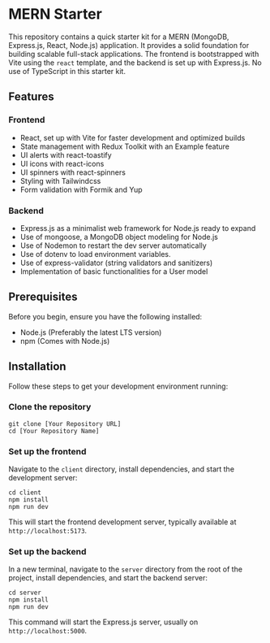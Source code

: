 # MERN Starter

This repository contains a quick starter kit for a MERN (MongoDB, Express.js, React, Node.js) application. It provides a solid foundation for building scalable full-stack applications. The frontend is bootstrapped with Vite using the `react` template, and the backend is set up with Express.js. No use of TypeScript in this starter kit.

## Features

### Frontend

- React, set up with Vite for faster development and optimized builds
- State management with Redux Toolkit with an Example feature
- UI alerts with react-toastify
- UI icons with react-icons
- UI spinners with react-spinners
- Styling with Tailwindcss
- Form validation with Formik and Yup

### Backend

- Express.js as a minimalist web framework for Node.js ready to expand
- Use of mongoose, a MongoDB object modeling for Node.js
- Use of Nodemon to restart the dev server automatically
- Use of dotenv to load environment variables.
- Use of express-validator (string validators and sanitizers)
- Implementation of basic functionalities for a User model

## Prerequisites

Before you begin, ensure you have the following installed:

- Node.js (Preferably the latest LTS version)
- npm (Comes with Node.js)

## Installation

Follow these steps to get your development environment running:

### Clone the repository

```
git clone [Your Repository URL]
cd [Your Repository Name]
```

### Set up the frontend

Navigate to the `client` directory, install dependencies, and start the development server:

```
cd client
npm install
npm run dev
```

This will start the frontend development server, typically available at `http://localhost:5173`.

### Set up the backend

In a new terminal, navigate to the `server` directory from the root of the project, install dependencies, and start the backend server:

```
cd server
npm install
npm run dev
```

This command will start the Express.js server, usually on `http://localhost:5000`.
